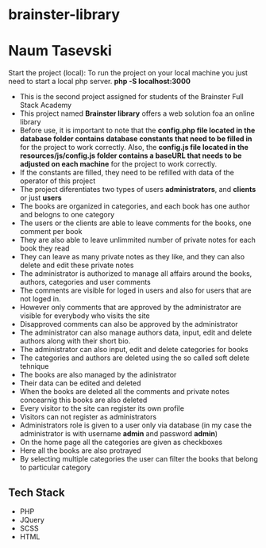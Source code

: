 # brainster-library

# Naum Tasevski

Start the project (local):
To run the project on your local machine you just need to start a local php server.
**php -S localhost:3000**

- This is the second project assigned for students of the Brainster Full Stack Academy
- This project named **Brainster library** offers a web solution foa an online library
- Before use, it is important to note that the **config.php file located in the database folder contains database constants that need to be filled in** for the project to work correctly. Also, the **config.js file located in the resources/js/config.js folder contains a baseURL that needs to be adjusted on each machine** for the project to work correctly.
- If the constants are filled, they need to be refilled with data of the operator of this project
- The project diferentiates two types of users **administrators**, and **clients** or just **users**
- The books are organized in categories, and each book has one author and belogns to one category
- The users or the clients are able to leave comments for the books, one comment per book
- They are also able to leave unlimmited number of private notes for each book they read
- They can leave as many private notes as they like, and they can also delete and edit these private notes
- The administrator is authorized to manage all affairs around the books, authors, categories and user comments
- The comments are visible for loged in users and also for users that are not loged in.
- However only comments that are approved by the administrator are visible for everybody who visits the site
- Disapproved comments can also be approved by the administrator
- The administrator can also manage authors data, input, edit and delete authors along with their short bio.
- The administrator can also input, edit and delete categories for books
- The categories and authors are deleted using the so called soft delete tehnique
- The books are also managed by the adinistrator
- Their data can be edited and deleted
- When the books are deleted all the comments and private notes concearnig this books are also deleted
- Every visitor to the site can register its own profile
- Visitors can not register as administrators
- Administrators role is given to a user only via database (in my case the administrator is with username **admin** and password **admin**)
- On the home page all the categories are given as checkboxes
- Here all the books are also protrayed
- By selecting multiple categories the user can filter the books that belong to particular category

## Tech Stack

- PHP
- JQuery
- SCSS
- HTML
